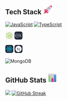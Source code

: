 ## Tech Stack <img src="assets/images/Rocket.png" width="30">
[![JavaScript](https://img.shields.io/badge/--F7DF1E?logo=javascript&logoColor=000)](https://www.javascript.com/)
[![TypeScript](https://img.shields.io/badge/--3178C6?logo=typescript&logoColor=ffffff)](https://www.typescriptlang.org/)

<a href="https://nodejs.org/"><img src="assets/icons/NodeJS.svg" width="25"></a>
<a href="https://expressjs.com/"><img src="assets/icons/ExpressJS.svg" width="25"></a>

<a href="https://reactjs.org/"><img src="assets/icons/React.svg" width="25"></a>
<a href="https://nextjs.org/"><img src="assets/icons/NextJS.svg" width="25"></a>

![MongoDB](https://img.shields.io/badge/MongoDB-%234ea94b.svg?style=plastic&logo=mongodb&logoColor=white) 

## GitHub Stats <img src="assets/images/Bar Chart.png" width="30">
![](https://github-readme-stats.vercel.app/api/top-langs/?username=gamzesirinn&theme=dark&hide_border=true&include_all_commits=false&count_private=false&layout=compact)
<a href="https://git.io/streak-stats"><img src="https://streak-stats.demolab.com?user=gamzesirin&theme=dark&hide_border=true&border_radius=2&locale=tr&date_format=j%20M%5B%20Y%5D&card_width=500" alt="GitHub Streak" /></a>

